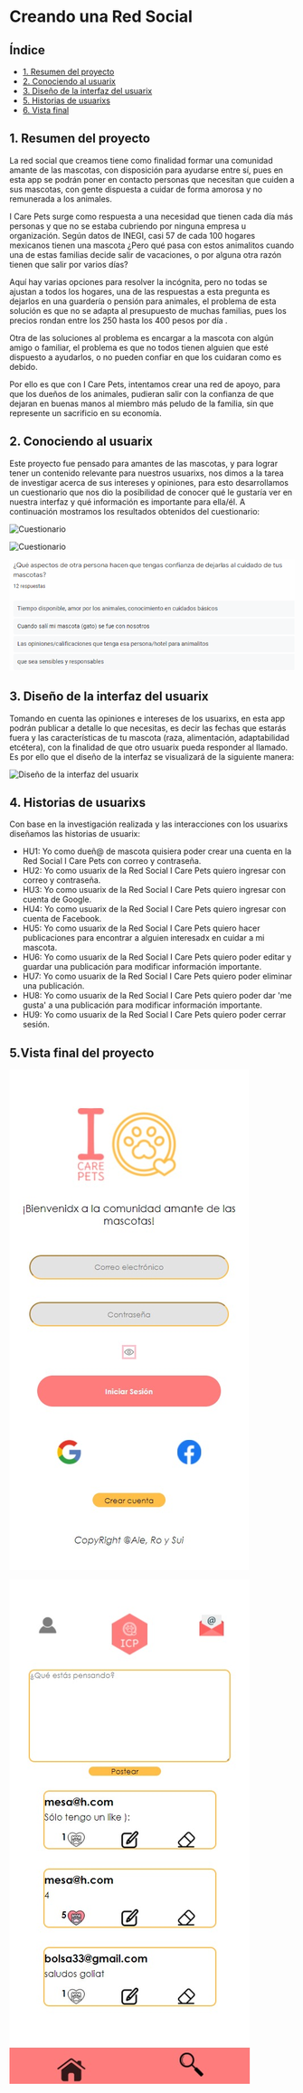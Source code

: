 # Creando una Red Social

## Índice

* [1. Resumen del proyecto](#1-resumen-del-proyecto)
* [2. Conociendo al usuarix](#2-conociendo-al-usuarix)
* [3. Diseño de la interfaz del usuarix](#3-diseño-de-la-interfaz-del-usuarix)
* [5. Historias de usuarixs](#4-historias-de-usuarixs)
* [6. Vista final](#5-vista-final)

## 1. Resumen del proyecto

La red social que creamos tiene como finalidad formar una comunidad amante de las mascotas, con disposición para ayudarse entre sí, pues en esta app se podrán poner en contacto personas que necesitan que cuiden a sus mascotas, con gente dispuesta a cuidar de forma amorosa y no remunerada a los animales.

I Care Pets surge como respuesta a una necesidad que tienen cada día más personas y que no se estaba cubriendo por ninguna empresa u organización. Según datos de INEGI, casi 57 de cada 100 hogares mexicanos tienen una mascota ¿Pero qué pasa con estos animalitos cuando una de estas familias decide salir de vacaciones, o por alguna otra razón tienen que salir por varios días?

Aquí hay varias opciones para resolver la incógnita, pero no todas se ajustan a todos los hogares, una de las respuestas a esta pregunta es dejarlos en una guardería o pensión para animales, el problema de esta solución es que no se adapta al presupuesto de muchas familias, pues los precios rondan entre los 250 hasta los 400 pesos por día .

Otra de las soluciones al problema es encargar a la mascota con algún amigo o familiar, el problema es que no todos tienen alguien que esté dispuesto a ayudarlos, o no pueden confiar en que los cuidaran como es debido.

Por ello es que con I Care Pets, intentamos crear una red de apoyo, para que los dueños de los animales, pudieran salir con la confianza de que dejaran en buenas manos al miembro más peludo de la familia, sin que represente un sacrificio en su economía.

## 2. Conociendo al usuarix
Este proyecto fue pensado para amantes de las mascotas, y para lograr tener un contenido relevante para nuestros usuarixs, nos dimos a la tarea de investigar acerca de sus intereses y opiniones, para esto desarrollamos un cuestionario que nos dio la posibilidad de conocer qué le gustaría ver en nuestra interfaz y qué información es importante para ella/él. A continuación mostramos los resultados obtenidos del cuestionario:

![Cuestionario](/src/imgagenes/cuestionario1.png)

![Cuestionario](/src/imgagenes/cuestionario2.png)

![Cuestionario](/src/imagenes/cuestionario3.png)

## 3. Diseño de la interfaz del usuarix

Tomando en cuenta las opiniones e intereses de los usuarixs, en esta app podrán publicar a detalle lo que necesitas, es decir las fechas que estarás fuera y las características de tu mascota (raza, alimentación, adaptabilidad etcétera), con la finalidad de que otro usuarix pueda responder al llamado.
Es por ello que el diseño de la interfaz se visualizará de la siguiente manera:

![Diseño de la interfaz del usuarix](/src/imagenes/vistafigma.jpg)

## 4. Historias de usuarixs

Con base en la investigación realizada y las interacciones con los usuarixs diseñamos las historias de usuarix:

* HU1: Yo como dueñ@ de mascota quisiera poder crear una cuenta en la Red Social I Care Pets con correo y contraseña.
* HU2: Yo como usuarix de la Red Social I Care Pets quiero ingresar con correo y contraseña.
* HU3: Yo como usuarix de la Red Social I Care Pets quiero ingresar con cuenta de Google.
* HU4: Yo como usuarix de la Red Social I Care Pets quiero ingresar con cuenta de Facebook.
* HU5: Yo como usuarix de la Red Social I Care Pets quiero hacer publicaciones para encontrar a alguien interesadx en cuidar a mi mascota.
* HU6: Yo como usuarix de la Red Social I Care Pets quiero poder editar y guardar una publicación para modificar información importante.
* HU7: Yo como usuarix de la Red Social I Care Pets quiero poder eliminar una publicación.
* HU8: Yo como usuarix de la Red Social I Care Pets quiero poder dar 'me gusta' a una publicación para modificar información importante.
* HU9: Yo como usuarix de la Red Social I Care Pets quiero poder cerrar sesión.

## 5.Vista final del proyecto

![Vista de la página principal de la Red Social I Care Pets](/src/imagenes/vistaprincipal.jpeg)

![Vista del muro de la Red Social I Care Pets](/src/imagenes/vistamuro.jpeg)



